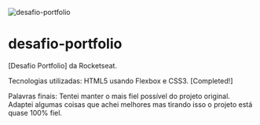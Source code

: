 ![desafio-portfolio](https://user-images.githubusercontent.com/12384876/159170991-9a3b870a-9326-421f-b6af-cba7370c29e1.jpeg)
# desafio-portfolio
[Desafio Portfolio] da Rocketseat.

Tecnologias utilizadas: HTML5 usando Flexbox e CSS3. [Completed!]

Palavras finais: Tentei manter o mais fiel possível do projeto original. Adaptei algumas coisas que achei melhores mas tirando isso o projeto está quase 100% fiel. 



